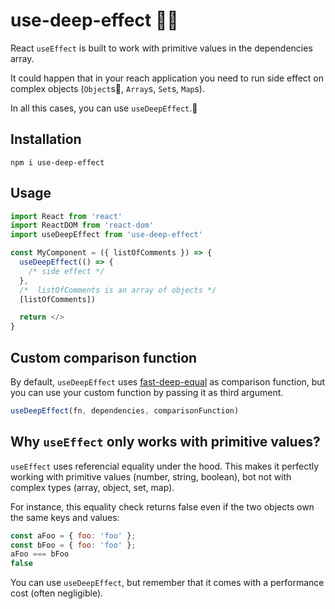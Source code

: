 # use-deep-effect 🕵️‍♂️

React `useEffect` is built to work with primitive values in the dependencies array.

It could happen that in your reach application you need to run side effect on complex objects (`Object`s, `Array`s, `Set`s, `Map`s).

In all this cases, you can use `useDeepEffect`.

## Installation 

```shell
npm i use-deep-effect
```

## Usage

```jsx
import React from 'react'
import ReactDOM from 'react-dom'
import useDeepEffect from 'use-deep-effect'

const MyComponent = ({ listOfComments }) => {
  useDeepEffect(() => {
    /* side effect */
  }, 
  /*  listOfComments is an array of objects */
  [listOfComments])

  return </>
}
```

## Custom comparison function

By default, `useDeepEffect` uses [fast-deep-equal](https://github.com/epoberezkin/fast-deep-equal) as comparison function, but you can use your custom function by passing it as third argument.

```jsx
useDeepEffect(fn, dependencies, comparisonFunction)
```

## Why `useEffect` only works with primitive values?

`useEffect` uses referencial equality under the hood. This makes it perfectly working with primitive values (number, string, boolean), bot not with complex types (array, object, set, map).

For instance, this equality check returns false even if the two objects own the same keys and values:

```js
const aFoo = { foo: 'foo' };
const bFoo = { foo: 'foo' };
aFoo === bFoo
false
```

You can use `useDeepEffect`, but remember that it comes with a performance cost (often negligible).


